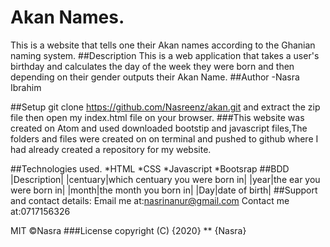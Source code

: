 # Akan Names.
This is a website that tells one their Akan names according to the Ghanian naming system.
##Description
This is a web application that takes a user's birthday and calculates the day of the week they were born and then depending on their gender outputs their Akan Name.
##Author
-Nasra Ibrahim

##Setup
git clone https://github.com/Nasreenz/akan.git and extract the zip file then open my index.html file on your browser.
###This website was created on Atom and used downloaded bootstip and javascript files,The folders and files were created on on terminal and pushed to github where I had already created a repository for my website.

##Technologies used.
*HTML
*CSS
*Javascript
*Bootsrap
##BDD
|Description|
|centuary|which centuary you were born in|
|year|the ear you were born in|
|month|the month you born in|
|Day|date of birth|
##Support and contact details:
Email me at:nasrinanur@gmail.com
Contact me at:0717156326

MIT &COPY;Nasra
###License
copyright (C) {2020} ** {Nasra}
